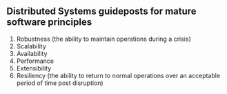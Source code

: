 
## Distributed Systems guideposts for mature software principles

1. Robustness (the ability to maintain operations during a crisis)
2. Scalability
3. Availability
4. Performance
5. Extensibility
6. Resiliency (the ability to return to normal operations over an acceptable period of time post disruption)